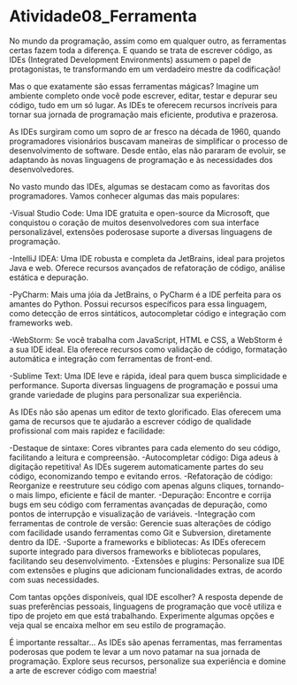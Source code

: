 # Atividade08_Ferramenta

  No mundo da programação, assim como em qualquer outro, as ferramentas certas fazem toda a diferença. E quando se trata de escrever código, as IDEs (Integrated Development Environments) assumem o papel de protagonistas, te transformando em um verdadeiro mestre da codificação!

  Mas o que exatamente são essas ferramentas mágicas? Imagine um ambiente completo onde você pode escrever, editar, testar e depurar seu código, tudo em um só lugar. As IDEs te oferecem recursos incríveis para tornar sua jornada de programação mais eficiente, produtiva e prazerosa.

  As IDEs surgiram como um sopro de ar fresco na década de 1960, quando programadores visionários buscavam maneiras de simplificar o processo de desenvolvimento de software. Desde então, elas não pararam de evoluir, se adaptando às novas linguagens de programação e às necessidades dos desenvolvedores.

 No vasto mundo das IDEs, algumas se destacam como as favoritas dos programadores. Vamos conhecer algumas das mais populares:

-Visual Studio Code: Uma IDE gratuita e open-source da Microsoft, que conquistou o coração de muitos desenvolvedores com sua interface personalizável, extensões poderosase suporte a diversas linguagens de programação.

-IntelliJ IDEA: Uma IDE robusta e completa da JetBrains, ideal para projetos Java e web. Oferece recursos avançados de refatoração de código, análise estática e depuração.

-PyCharm: Mais uma jóia da JetBrains, o PyCharm é a IDE perfeita para os amantes do Python. Possui recursos específicos para essa linguagem, como detecção de erros sintáticos, autocompletar código e integração com frameworks web.

-WebStorm: Se você trabalha com JavaScript, HTML e CSS, a WebStorm é a sua IDE ideal. Ela oferece recursos como validação de código, formatação automática e integração com ferramentas de front-end.

-Sublime Text: Uma IDE leve e rápida, ideal para quem busca simplicidade e performance. Suporta diversas linguagens de programação e possui uma grande variedade de plugins para personalizar sua experiência.

 As IDEs não são apenas um editor de texto glorificado. Elas oferecem uma gama de recursos que te ajudarão a escrever código de qualidade profissional com mais rapidez e facilidade:

-Destaque de sintaxe: Cores vibrantes para cada elemento do seu código, facilitando a leitura e compreensão.
-Autocompletar código: Diga adeus à digitação repetitiva! As IDEs sugerem automaticamente partes do seu código, economizando tempo e evitando erros.
-Refatoração de código: Reorganize e reestruture seu código com apenas alguns cliques, tornando-o mais limpo, eficiente e fácil de manter.
-Depuração: Encontre e corrija bugs em seu código com ferramentas avançadas de depuração, como pontos de interrupção e visualização de variáveis.
-Integração com ferramentas de controle de versão: Gerencie suas alterações de código com facilidade usando ferramentas como Git e Subversion, diretamente dentro da IDE.
-Suporte a frameworks e bibliotecas: As IDEs oferecem suporte integrado para diversos frameworks e bibliotecas populares, facilitando seu desenvolvimento.
-Extensões e plugins: Personalize sua IDE com extensões e plugins que adicionam funcionalidades extras, de acordo com suas necessidades.

  Com tantas opções disponíveis, qual IDE escolher? A resposta depende de suas preferências pessoais, linguagens de programação que você utiliza e tipo de projeto em que está trabalhando. Experimente algumas opções e veja qual se encaixa melhor em seu estilo de programação.

É importante ressaltar...
As IDEs são apenas ferramentas, mas ferramentas poderosas que podem te levar a um novo patamar na sua jornada de programação. Explore seus recursos, personalize sua experiência e domine a arte de escrever código com maestria!
